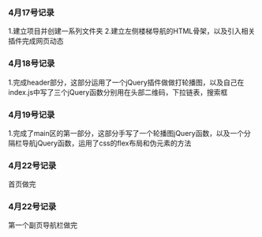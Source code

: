 ### 4月17号记录

1.建立项目并创建一系列文件夹
2.建立左侧楼梯导航的HTML骨架，以及引入相关插件完成网页动态

### 4月18号记录
1.完成header部分，这部分运用了一个jQuery插件做做打轮播图，以及自己在index.js中写了三个jQuery函数分别用在头部二维码，下拉链表，搜索框

### 4月19号记录
1.完成了main区的第一部分，这部分手写了一个轮播图jQuery函数，以及一个分隔栏导航jQuery函数，运用了css的flex布局和伪元素的方法

### 4月22号记录
首页做完   

### 4月22号记录
第一个副页导航栏做完